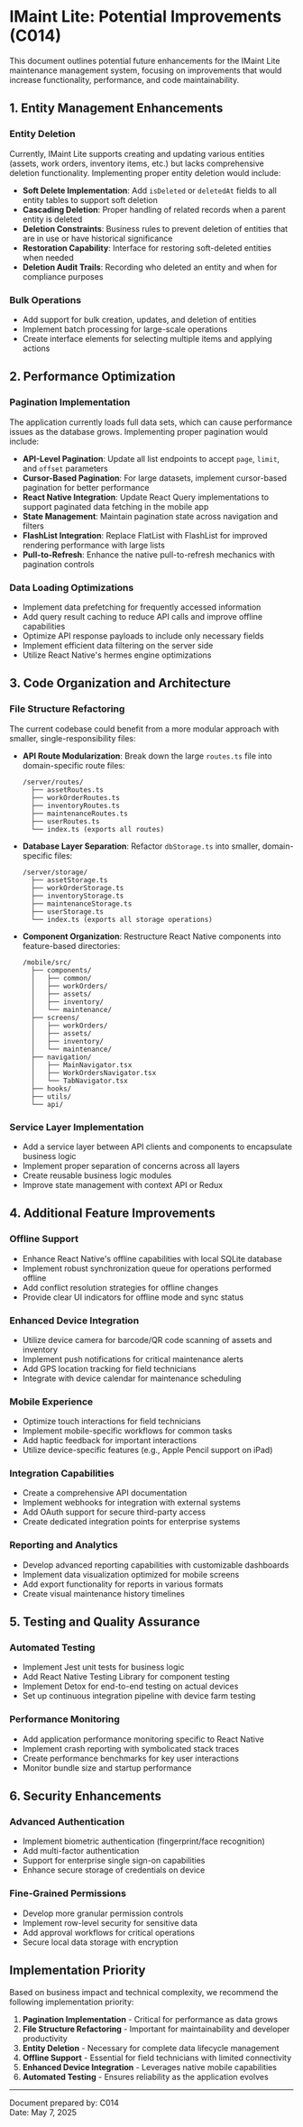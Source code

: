 # IMaint Lite: Potential Improvements (C014)

This document outlines potential future enhancements for the IMaint Lite maintenance management system, focusing on improvements that would increase functionality, performance, and code maintainability.

## 1. Entity Management Enhancements

### Entity Deletion
Currently, IMaint Lite supports creating and updating various entities (assets, work orders, inventory items, etc.) but lacks comprehensive deletion functionality. Implementing proper entity deletion would include:

- **Soft Delete Implementation**: Add `isDeleted` or `deletedAt` fields to all entity tables to support soft deletion
- **Cascading Deletion**: Proper handling of related records when a parent entity is deleted
- **Deletion Constraints**: Business rules to prevent deletion of entities that are in use or have historical significance
- **Restoration Capability**: Interface for restoring soft-deleted entities when needed
- **Deletion Audit Trails**: Recording who deleted an entity and when for compliance purposes

### Bulk Operations
- Add support for bulk creation, updates, and deletion of entities
- Implement batch processing for large-scale operations
- Create interface elements for selecting multiple items and applying actions

## 2. Performance Optimization

### Pagination Implementation
The application currently loads full data sets, which can cause performance issues as the database grows. Implementing proper pagination would include:

- **API-Level Pagination**: Update all list endpoints to accept `page`, `limit`, and `offset` parameters
- **Cursor-Based Pagination**: For large datasets, implement cursor-based pagination for better performance
- **React Native Integration**: Update React Query implementations to support paginated data fetching in the mobile app
- **State Management**: Maintain pagination state across navigation and filters
- **FlashList Integration**: Replace FlatList with FlashList for improved rendering performance with large lists
- **Pull-to-Refresh**: Enhance the native pull-to-refresh mechanics with pagination controls

### Data Loading Optimizations
- Implement data prefetching for frequently accessed information
- Add query result caching to reduce API calls and improve offline capabilities
- Optimize API response payloads to include only necessary fields
- Implement efficient data filtering on the server side
- Utilize React Native's hermes engine optimizations

## 3. Code Organization and Architecture

### File Structure Refactoring
The current codebase could benefit from a more modular approach with smaller, single-responsibility files:

- **API Route Modularization**: Break down the large `routes.ts` file into domain-specific route files:
  ```
  /server/routes/
    ├── assetRoutes.ts
    ├── workOrderRoutes.ts
    ├── inventoryRoutes.ts
    ├── maintenanceRoutes.ts
    ├── userRoutes.ts
    └── index.ts (exports all routes)
  ```

- **Database Layer Separation**: Refactor `dbStorage.ts` into smaller, domain-specific files:
  ```
  /server/storage/
    ├── assetStorage.ts
    ├── workOrderStorage.ts
    ├── inventoryStorage.ts
    ├── maintenanceStorage.ts
    ├── userStorage.ts
    └── index.ts (exports all storage operations)
  ```

- **Component Organization**: Restructure React Native components into feature-based directories:
  ```
  /mobile/src/
    ├── components/
    │   ├── common/
    │   ├── workOrders/
    │   ├── assets/
    │   ├── inventory/
    │   └── maintenance/
    ├── screens/
    │   ├── workOrders/
    │   ├── assets/
    │   ├── inventory/
    │   └── maintenance/
    ├── navigation/
    │   ├── MainNavigator.tsx
    │   ├── WorkOrdersNavigator.tsx
    │   └── TabNavigator.tsx
    ├── hooks/
    ├── utils/
    └── api/
  ```

### Service Layer Implementation
- Add a service layer between API clients and components to encapsulate business logic
- Implement proper separation of concerns across all layers
- Create reusable business logic modules
- Improve state management with context API or Redux

## 4. Additional Feature Improvements

### Offline Support
- Enhance React Native's offline capabilities with local SQLite database
- Implement robust synchronization queue for operations performed offline
- Add conflict resolution strategies for offline changes
- Provide clear UI indicators for offline mode and sync status

### Enhanced Device Integration
- Utilize device camera for barcode/QR code scanning of assets and inventory
- Implement push notifications for critical maintenance alerts
- Add GPS location tracking for field technicians
- Integrate with device calendar for maintenance scheduling

### Mobile Experience
- Optimize touch interactions for field technicians
- Implement mobile-specific workflows for common tasks
- Add haptic feedback for important interactions
- Utilize device-specific features (e.g., Apple Pencil support on iPad)

### Integration Capabilities
- Create a comprehensive API documentation
- Implement webhooks for integration with external systems
- Add OAuth support for secure third-party access
- Create dedicated integration points for enterprise systems

### Reporting and Analytics
- Develop advanced reporting capabilities with customizable dashboards
- Implement data visualization optimized for mobile screens
- Add export functionality for reports in various formats
- Create visual maintenance history timelines

## 5. Testing and Quality Assurance

### Automated Testing
- Implement Jest unit tests for business logic
- Add React Native Testing Library for component testing
- Implement Detox for end-to-end testing on actual devices
- Set up continuous integration pipeline with device farm testing

### Performance Monitoring
- Add application performance monitoring specific to React Native
- Implement crash reporting with symbolicated stack traces
- Create performance benchmarks for key user interactions
- Monitor bundle size and startup performance

## 6. Security Enhancements

### Advanced Authentication
- Implement biometric authentication (fingerprint/face recognition)
- Add multi-factor authentication
- Support for enterprise single sign-on capabilities
- Enhance secure storage of credentials on device

### Fine-Grained Permissions
- Develop more granular permission controls
- Implement row-level security for sensitive data
- Add approval workflows for critical operations
- Secure local data storage with encryption

## Implementation Priority

Based on business impact and technical complexity, we recommend the following implementation priority:

1. **Pagination Implementation** - Critical for performance as data grows
2. **File Structure Refactoring** - Important for maintainability and developer productivity
3. **Entity Deletion** - Necessary for complete data lifecycle management
4. **Offline Support** - Essential for field technicians with limited connectivity
5. **Enhanced Device Integration** - Leverages native mobile capabilities
6. **Automated Testing** - Ensures reliability as the application evolves

---

Document prepared by: C014  
Date: May 7, 2025 